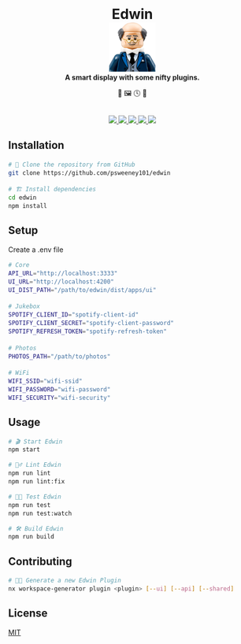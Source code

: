<div align="center">
  <h1 style="margin: 0">Edwin</h1>

  <img height="100px" src="assets/logo.png" />

  <br />
  <strong>A smart display with some nifty plugins.</strong>
  
  <p>🎵 🖼️ 🕓 📡</p>
  <br/>

  <a href="https://angular.io">
    <img src="https://img.shields.io/badge/angular-%23DD0031.svg?style=for-the-badge&logo=angular&logoColor=white" />
  </a>
  <a href="https://nestjs.com">
    <img src="https://img.shields.io/badge/nestjs-%23E0234E.svg?style=for-the-badge&logo=nestjs&logoColor=white" />
  </a>
  <a href="https://nodejs.org">
    <img src="https://img.shields.io/badge/Node.js-339933?style=for-the-badge&logo=nodedotjs&logoColor=white" />
  </a>
  <a href="https://nx.dev">
    <img src="https://img.shields.io/badge/nx-143055?style=for-the-badge&logo=nx&logoColor=white" />
  </a>
  <a href="https://www.typescriptlang.org">
    <img src="https://img.shields.io/badge/typescript-%23007ACC.svg?style=for-the-badge&logo=typescript&logoColor=white" />
  </a>
</div>

## Installation

```bash
# 🐑 Clone the repository from GitHub
git clone https://github.com/psweeney101/edwin

# 🏗 Install dependencies
cd edwin
npm install
```

## Setup
Create a .env file
```bash
# Core
API_URL="http://localhost:3333"
UI_URL="http://localhost:4200"
UI_DIST_PATH="/path/to/edwin/dist/apps/ui"

# Jukebox
SPOTIFY_CLIENT_ID="spotify-client-id"
SPOTIFY_CLIENT_SECRET="spotify-client-password"
SPOTIFY_REFRESH_TOKEN="spotify-refresh-token"

# Photos
PHOTOS_PATH="/path/to/photos"

# WiFi
WIFI_SSID="wifi-ssid"
WIFI_PASSWORD="wifi-password"
WIFI_SECURITY="wifi-security"
```

## Usage

```bash
# 🎬 Start Edwin
npm start
```

```bash
# 🕵️‍♂️ Lint Edwin
npm run lint
npm run lint:fix
```

```bash
# 👨‍🏫 Test Edwin
npm run test
npm run test:watch
```

```bash
# 🛠 Build Edwin
npm run build
```

## Contributing
```bash
# 👨‍💻 Generate a new Edwin Plugin
nx workspace-generator plugin <plugin> [--ui] [--api] [--shared]
```

## License

[MIT](LICENSE)
